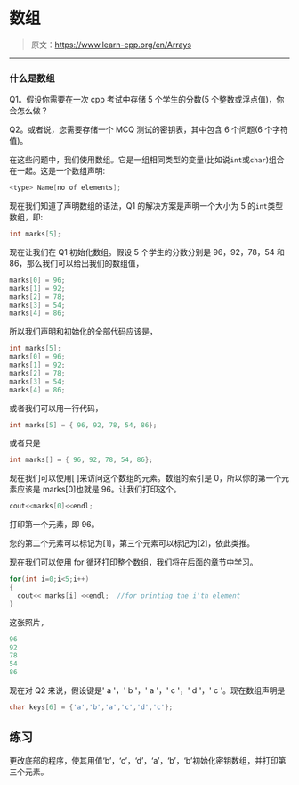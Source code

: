 # 数组

> 原文：<https://www.learn-cpp.org/en/Arrays>

* * *

### 什么是数组

Q1。假设你需要在一次 cpp 考试中存储 5 个学生的分数(5 个整数或浮点值)，你会怎么做？

Q2。或者说，您需要存储一个 MCQ 测试的密钥表，其中包含 6 个问题(6 个字符值)。

在这些问题中，我们使用数组。它是一组相同类型的变量(比如说`int`或`char`)组合在一起。这是一个数组声明:

```cpp
<type> Name[no of elements]; 
```

现在我们知道了声明数组的语法，Q1 的解决方案是声明一个大小为 5 的`int`类型数组，即:

```cpp
int marks[5]; 
```

现在让我们在 Q1 初始化数组。假设 5 个学生的分数分别是 96，92，78，54 和 86，那么我们可以给出我们的数组值，

```cpp
marks[0] = 96;
marks[1] = 92;
marks[2] = 78;
marks[3] = 54;
marks[4] = 86; 
```

所以我们声明和初始化的全部代码应该是，

```cpp
int marks[5];
marks[0] = 96;
marks[1] = 92;
marks[2] = 78;
marks[3] = 54;
marks[4] = 86; 
```

或者我们可以用一行代码，

```cpp
int marks[5] = { 96, 92, 78, 54, 86}; 
```

或者只是

```cpp
int marks[] = { 96, 92, 78, 54, 86}; 
```

现在我们可以使用[ ]来访问这个数组的元素。数组的索引是 0，所以你的第一个元素应该是 marks[0]也就是 96。让我们打印这个。

```cpp
cout<<marks[0]<<endl; 
```

打印第一个元素，即 96。

您的第二个元素可以标记为[1]，第三个元素可以标记为[2]，依此类推。

现在我们可以使用 for 循环打印整个数组，我们将在后面的章节中学习。

```cpp
for(int i=0;i<5;i++)
{
  cout<< marks[i] <<endl;  //for printing the i'th element
} 
```

这张照片，

```cpp
96
92
78
54
86 
```

现在对 Q2 来说，假设键是' a '，' b '，' a '，' c '，' d '，' c '。现在数组声明是

```cpp
char keys[6] = {'a','b','a','c','d','c'}; 
```

## 练习

更改底部的程序，使其用值‘b’，‘c’，‘d’，‘a’，‘b’，‘b’初始化密钥数组，并打印第三个元素。